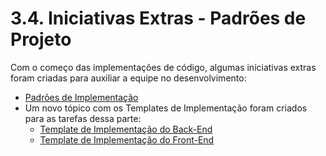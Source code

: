 # 3.4. Iniciativas Extras - Padrões de Projeto

Com o começo das implementações de código, algumas iniciativas extras foram criadas para auxiliar a equipe no desenvolvimento:

- [Padrões de Implementação](https://unbarqdsw2022-2.github.io/2022.2_G5_SoftSteakHouse/#/padroes-projeto/iniciativas_extras/padrao-implementacao)
- Um novo tópico com os Templates de Implementação foram criados para as tarefas dessa parte:
    - [Template de Implementação do Back-End](https://unbarqdsw2022-2.github.io/2022.2_G5_SoftSteakHouse/#/templates-implementacao/template_inicial_back)
    - [Template de Implementação do Front-End](https://unbarqdsw2022-2.github.io/2022.2_G5_SoftSteakHouse/#/templates-implementacao/template_inicial_front)